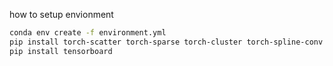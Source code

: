 how to setup envionment 

```bash
conda env create -f environment.yml
pip install torch-scatter torch-sparse torch-cluster torch-spline-conv --no-cache-dir -f https://data.pyg.org/whl/torch-2.2.0+cu121.html
pip install tensorboard

```
